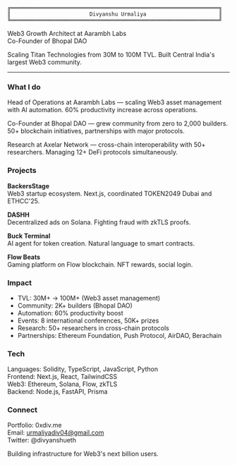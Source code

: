 ```
╔══════════════════════════════════════════════════════════════════╗
║                         Divyanshu Urmaliya                       ║
╚══════════════════════════════════════════════════════════════════╝
```

Web3 Growth Architect at Aarambh Labs  
Co-Founder of Bhopal DAO  

Scaling Titan Technologies from 30M to 100M TVL. Built Central India's largest Web3 community.

---

### What I do

Head of Operations at Aarambh Labs — scaling Web3 asset management with AI automation. 60% productivity increase across operations.

Co-Founder at Bhopal DAO — grew community from zero to 2,000 builders. 50+ blockchain initiatives, partnerships with major protocols.

Research at Axelar Network — cross-chain interoperability with 50+ researchers. Managing 12+ DeFi protocols simultaneously.

### Projects

**BackersStage**  
Web3 startup ecosystem. Next.js, coordinated TOKEN2049 Dubai and ETHCC'25.

**DASHH**  
Decentralized ads on Solana. Fighting fraud with zkTLS proofs.

**Buck Terminal**  
AI agent for token creation. Natural language to smart contracts.

**Flow Beats**  
Gaming platform on Flow blockchain. NFT rewards, social login.

### Impact

- TVL: 30M+ → 100M+ (Web3 asset management)
- Community: 2K+ builders (Bhopal DAO)
- Automation: 60% productivity boost
- Events: 8 international conferences, 50K+ prizes
- Research: 50+ researchers in cross-chain protocols
- Partnerships: Ethereum Foundation, Push Protocol, AirDAO, Berachain

### Tech

Languages: Solidity, TypeScript, JavaScript, Python  
Frontend: Next.js, React, TailwindCSS  
Web3: Ethereum, Solana, Flow, zkTLS  
Backend: Node.js, FastAPI, Prisma  

### Connect

Portfolio: 0xdiv.me  
Email: urmaliyadiv04@gmail.com  
Twitter: @divyanshueth  

Building infrastructure for Web3's next billion users.
